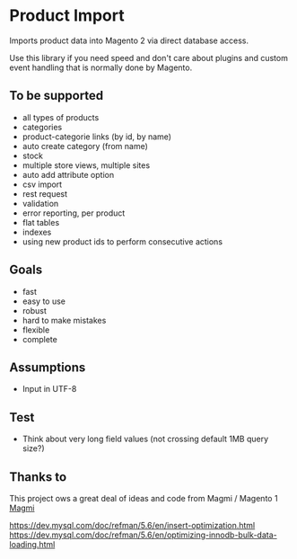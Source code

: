 # Product Import

Imports product data into Magento 2 via direct database access.

Use this library if you need speed and don't care about plugins and custom event handling that is normally done by Magento.

## To be supported

* all types of products
* categories
* product-categorie links (by id, by name)
* auto create category (from name)
* stock
* multiple store views, multiple sites
* auto add attribute option
* csv import
* rest request
* validation
* error reporting, per product
* flat tables
* indexes
* using new product ids to perform consecutive actions

## Goals

* fast
* easy to use
* robust
* hard to make mistakes
* flexible
* complete

## Assumptions

* Input in UTF-8

## Test

* Think about very long field values (not crossing default 1MB query size?)

## Thanks to

This project ows a great deal of ideas and code from Magmi / Magento 1 [Magmi](https://github.com/dweeves/magmi-git)

https://dev.mysql.com/doc/refman/5.6/en/insert-optimization.html
https://dev.mysql.com/doc/refman/5.6/en/optimizing-innodb-bulk-data-loading.html

